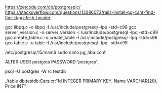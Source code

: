 https://zetcode.com/db/postgresqlc/
https://stackoverflow.com/questions/13086073/rails-install-pg-cant-find-the-libpq-fe-h-header


gcc libpq.c -o libpq -I /usr/include/postgresql -lpq -std=c99
gcc server_version.c -o server_version -I /usr/include/postgresql -lpq -std=c99
gcc create_table.c -o create_table -I /usr/include/postgresql -lpq -std=c99
gcc table.c -o table -I /usr/include/postgresql -lpq -std=c99

/etc/postgresql/15/main$ sudo nano pg_hba.conf

ALTER USER postgres PASSWORD 'postgres';

psql -U postgres -W
\c testdb


./table db:testdb:Cars:cr:"Id INTEGER PRIMARY KEY, Name VARCHAR(20), Price INT"